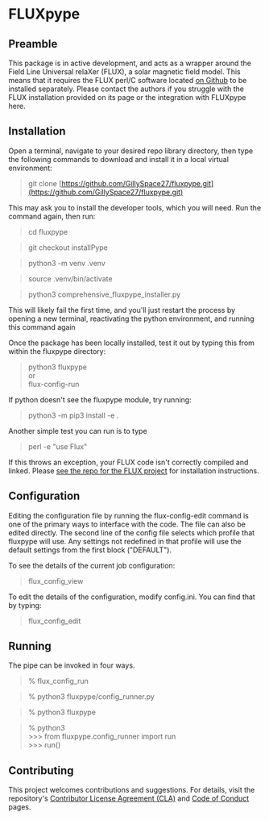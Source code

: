 # FLUXpype

## Preamble
This package is in active development, and acts as a wrapper around the Field Line Universal relaXer (FLUX), a solar magnetic field model. This means that it requires the FLUX perl/C software located [on Github](https://github.com/lowderchris/fluxon-mhd) to be installed separately. Please contact the authors if you struggle with the FLUX installation provided on its page or the integration with FLUXpype here.

## Installation

Open a terminal, navigate to your desired repo library directory, then type the following commands to download and install it in a local virtual environment:

> git clone [https://github.com/GillySpace27/fluxpype.git](https://github.com/GillySpace27/fluxpype.git)

This may ask you to install the developer tools, which you will need. Run the command again, then run:

> cd fluxpype

> git checkout installPype

> python3 -m venv .venv

> source .venv/bin/activate

> python3 comprehensive_fluxpype_installer.py

This will likely fail the first time, and you'll just restart the process by opening a new terminal, reactivating the python environment, and running this command again

Once the package has been locally installed, test it out by typing this from within the fluxpype directory:

> python3 fluxpype \
or \
> flux-config-run

If python doesn't see the fluxpype module, try running:

> python3 -m pip3 install -e .

Another simple test you can run is to type

> perl -e "use Flux"

If this throws an exception, your FLUX code isn't correctly compiled and linked. Please [see the repo for the FLUX project](https://github.com/lowderchris/fluxon-mhd) for installation instructions.

## Configuration
Editing the configuration file by running the flux-config-edit command is one of the primary ways to interface with the code. The file can also be edited directly. The second line of the config file selects which profile that fluxpype will use. Any settings not redefined in that profile will use the default settings from the first block ("DEFAULT").

To see the details of the current job configuration:
> flux_config_view

To edit the details of the configuration, modify config.ini. You can find that by typing:
> flux_config_edit

## Running
The pipe can be invoked in four ways.

> \% flux_config_run

> \% python3 fluxpype/config_runner.py

> \% python3 fluxpype

> \% python3 \
>\>\>\> from fluxpype.config_runner import run \
>\>\>\> run()


## Contributing

This project welcomes contributions and suggestions. For details, visit the repository's [Contributor License Agreement (CLA)](https://cla.opensource.microsoft.com) and [Code of Conduct](https://opensource.microsoft.com/codeofconduct/) pages.
